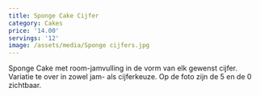 ```yaml
---
title: Sponge Cake Cijfer
category: Cakes
price: '14.00'
servings: '12'
image: /assets/media/Sponge cijfers.jpg
---
```

Sponge Cake met room-jamvulling in de vorm van elk gewenst cijfer.
Variatie te over in zowel jam- als cijferkeuze.
Op de foto zijn de 5 en de 0 zichtbaar.

